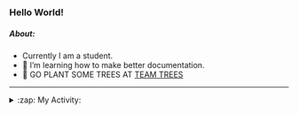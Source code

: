 ### Hello World!

##### About:
- Currently I am a student.
- 🌱 I’m learning how to make better documentation.
- 🌱 GO PLANT SOME TREES AT [TEAM TREES](https://teamtrees.org/)

---
<details>
  <summary>:zap: My Activity:</summary>
  
<!--START_SECTION:waka-->
![Code Time](http://img.shields.io/badge/Code%20Time-1%2C125%20hrs%2010%20mins-blue)

**I'm a Night 🦉** 

```text
🌞 Morning                1130 commits        ██░░░░░░░░░░░░░░░░░░░░░░░   08.30 % 
🌆 Daytime                5061 commits        █████████░░░░░░░░░░░░░░░░   37.16 % 
🌃 Evening                3896 commits        ███████░░░░░░░░░░░░░░░░░░   28.61 % 
🌙 Night                  3531 commits        ██████░░░░░░░░░░░░░░░░░░░   25.93 % 
```
📅 **I'm Most Productive on Wednesday** 

```text
Monday                   2122 commits        ████░░░░░░░░░░░░░░░░░░░░░   15.58 % 
Tuesday                  1682 commits        ███░░░░░░░░░░░░░░░░░░░░░░   12.35 % 
Wednesday                3213 commits        ██████░░░░░░░░░░░░░░░░░░░   23.59 % 
Thursday                 1569 commits        ███░░░░░░░░░░░░░░░░░░░░░░   11.52 % 
Friday                   1309 commits        ██░░░░░░░░░░░░░░░░░░░░░░░   09.61 % 
Saturday                 1248 commits        ██░░░░░░░░░░░░░░░░░░░░░░░   09.16 % 
Sunday                   2475 commits        █████░░░░░░░░░░░░░░░░░░░░   18.17 % 
```


📊 **This Week I Spent My Time On** 

```text
🔥 Editors: 
VS Code                  2 hrs 41 mins       █████████████████████████   100.00 % 

🐱‍💻 Projects: 
praise                   1 hr 59 mins        ██████████████████░░░░░░░   73.79 % 
discord-bot              30 mins             █████░░░░░░░░░░░░░░░░░░░░   18.71 % 
CSF22                    12 mins             ██░░░░░░░░░░░░░░░░░░░░░░░   07.50 % 
```


 Last Updated on 21/05/2023 13:08:25 UTC
<!--END_SECTION:waka-->
</details>
